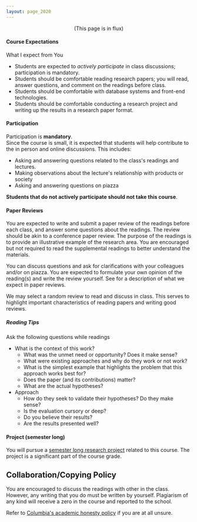 ```yaml
---
layout: page_2020
---
```


<center>(This page is in flux)</center>


#### Course Expectations

What I expect from You

* Students are expected to *actively participate* in class discussions; participation is mandatory.
* Students should be comfortable reading research papers; you will read, answer questions, and comment on the readings before class.
* Students should be comfortable with database systems and front-end technologies.
* Students should be comfortable conducting a research project and writing up the results in a research paper format.

<a name="participation"></a>
#### Participation

Participation is **mandatory**.  
Since the course is small, it is expected that students will help contribute to the in person and online discussions.  This includes:

* Asking and answering questions related to the class's readings and lectures.  
* Making observations about the lecture's relationship with products or society 
* Asking and answering questions on piazza

**Students that do not actively participate should not take this course**.



#### Paper Reviews

You are expected to write and submit a paper review of the readings before each class, and answer some questions about the readings.  The review should be akin to a conference paper review.  The purpose of the readings is to provide an illustrative example of the research area.  You are encouraged but not required to read the supplemental readings to better understand the materials.  

You can discuss questions and ask for clarifications with your colleagues and/or on piazza.  You are expected to formulate your own opinion of the reading(s) and write the review yourself.  See for a description of what we expect in paper reviews.  

We may select a random review to read and discuss in class.  This serves to highlight important characteristics of reading papers and writing good reviews.

 

##### Reading Tips

Ask the following questions while readings

* What is the context of this work?
  * What was the unmet need or opportunity?  Does it make sense?
  * What were existing approaches and why do they work or not work?
  * What is the simplest example that highlights the problem that this approach works best for?
  * Does the paper (and its contributions) matter?
  * What are the actual hypotheses?
* Approach
  * How do they seek to validate their hypotheses? Do they make sense?
  * Is the evaluation cursory or deep?
  * Do you believe their results?
  * Are the results presented well?





<!--
<a name="reading"></a>
#### Paper Reviews (every class)

See [./reviews](./reviews) for a description and expectations for paper reviews.
-->

#### Project (semester long)

You will pursue a [semester long research project](./projects) related to this course.
The project is a significant part of the course grade.


<!--
<a name="midterm"></a>
#### Midterm Exam

There will be an in-class written exam on 3/21 (after spring break).
The exam will be long-from questions based on the mandatory readings and topics discussed in class.
It will be closed notes.

A corallory is that your conduct is respectful and encouraging to your fellow students.
-->


## Collaboration/Copying Policy

You are encouraged to discuss the readings with other in the class.  However, any writing that you do must be written by yourself.  Plagiarism of any kind will receive a zero in the course and reported to the school.  

Refer to [Columbia's academic honesty policy](http://www.cs.columbia.edu/education/honesty/) if you are at all unsure.

